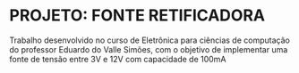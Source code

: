 # PROJETO: FONTE RETIFICADORA
Trabalho desenvolvido no curso de Eletrônica para ciências de computação do professor Eduardo do Valle Simões, com o objetivo de implementar uma fonte de tensão entre 3V e 12V com capacidade de 100mA
